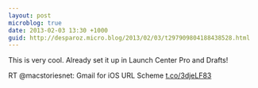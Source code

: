```yaml
---
layout: post
microblog: true
date: 2013-02-03 13:30 +1000
guid: http://desparoz.micro.blog/2013/02/03/t297909804188438528.html
---
```

This is very cool. Already set it up in Launch Center Pro and Drafts! 

RT @macstoriesnet: Gmail for iOS URL Scheme [t.co/3djeLF83](http://t.co/3djeLF83)
